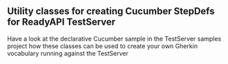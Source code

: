 ## Utility classes for creating Cucumber StepDefs for ReadyAPI TestServer

Have a look at the declarative Cucumber sample in the TestServer samples project how these classes
can be used to create your own Gherkin vocabulary running against the TestServer